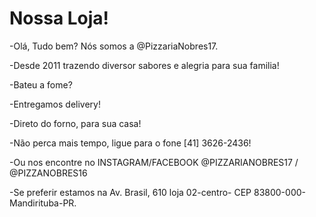 # Nossa Loja!



-Olá, Tudo bem? Nós somos a @PizzariaNobres17. 

-Desde 2011 trazendo diversor sabores e alegria para sua familia!

-Bateu a fome?

-Entregamos delivery!

-Direto do forno, para sua casa!

-Não perca mais tempo, ligue para o fone [41] 3626-2436!

-Ou nos encontre no INSTAGRAM/FACEBOOK @PIZZARIANOBRES17 / @PIZZANOBRES16

-Se preferir estamos na Av. Brasil, 610 loja 02-centro- CEP 83800-000- Mandirituba-PR.
